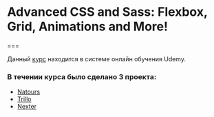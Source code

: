 # Advanced CSS and Sass: Flexbox, Grid, Animations and More!
===

<p>Данный  <a href="https://www.udemy.com/advanced-css-and-sass/" target="_blank">курс</a> находится в системе онлайн обучения Udemy.</p>

### В течении курса было сделано 3 проекта:
* [Natours](https://yaroslavzn.github.io/advance_css/Natours/)
* [Trillo](https://yaroslavzn.github.io/advance_css/Trillo/)
* [Nexter](https://yaroslavzn.github.io/advance_css/Nexter/)